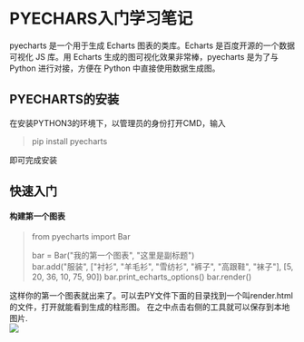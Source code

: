 # PYECHARS入门学习笔记

pyecharts 是一个用于生成 Echarts 图表的类库。Echarts 是百度开源的一个数据可视化 JS 库。用 Echarts 生成的图可视化效果非常棒，pyecharts 是为了与 Python 进行对接，方便在 Python 中直接使用数据生成图。
## PYECHARTS的安装
在安装PYTHON3的环境下，以管理员的身份打开CMD，输入
>pip install pyecharts

即可完成安装

## 快速入门
#### 构建第一个图表
>from pyecharts import Bar
>
>bar = Bar("我的第一个图表", "这里是副标题")  
>bar.add("服装", ["衬衫", "羊毛衫", "雪纺衫", "裤子", "高跟鞋", "袜子"], [5, 20, 36, 10, 75, 90])
>bar.print_echarts_options()
>bar.render()

这样你的第一个图表就出来了。可以去PY文件下面的目录找到一个叫render.html的文件，打开就能看到生成的柱形图。
在之中点击右侧的工具就可以保存到本地图片.  
![](https://github.com/h1997l1997/Pyecharts---Markdown/blob/master/Pic/zhuzhuangtu.png)
